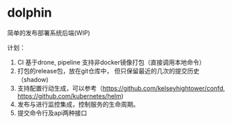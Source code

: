 # dolphin
简单的发布部署系统后端(WIP)

计划：
  1. CI 基于drone, pipeline 支持非docker镜像打包（直接调用本地命令）
  2. 打包的release包，放在git仓库中， 但只保留最近的几次的提交历史 （shadow)
  3. 支持配置行动生成，可以参考（https://github.com/kelseyhightower/confd, https://github.com/kubernetes/helm)
  4. 发布与进行监控集成，控制服务的生命周期。
  5. 提交命令行及api两种接口
